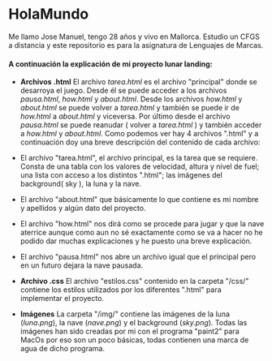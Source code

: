 # HolaMundo 
Me llamo Jose Manuel, tengo 28 años y vivo en Mallorca. Estudio un CFGS a distancia y este repositorio es para la asignatura de Lenguajes de Marcas.

#### A continuación la explicación de mi proyecto lunar landing:
* __Archivos .html__ El archivo _tarea.html_ es el archivo "principal" donde se desarroya el juego. Desde él se puede acceder a los archivos _pausa.html_, _how.html_ y _about.html_.
 Desde los archivos _how.html_ y _about.html_ se puede volver a _tarea.html_ y también se puede ir de _how.html_ a _about.html_ y viceversa. Por último desde el archivo _pausa.html_ se puede reanudar ( volver a _tarea.html_ ) y también acceder a _how.html_ y _about.html_. Como podemos ver hay 4 archivos ".html" y a continuación doy una breve descripción del contenido de cada archivo: 
 * El archivo "tarea.html", el archivo principal, es la tarea que se requiere. Consta de una tabla con los valores de velocidad, altura y nivel de fuel; una lista con acceso a los distintos ".html"; las imágenes del background( sky ), la luna y la nave.
 * El archivo "about.html" que básicamente lo que contiene es mi nombre y apellidos y algún dato del proyecto.
 * El archivo "how.html" nos dirá como se procede para jugar y que la nave aterrice aunque como aun no sé exactamente como se va a hacer no he podido dar muchas explicaciones y he puesto una breve explicación. 
 * El archivo "pausa.html" nos abre un archivo igual que el principal pero en un futuro dejara la nave pausada.


* __Archivo .css__ El archivo "estilos.css" contenido en la carpeta "/css/" contiene los estilos utilizados por los diferentes ".html" para implementar el proyecto.
* __Imágenes__ La carpeta "/img/" contiene las imágenes de la luna (_luna.png_), la nave (_nave.png_) y el background (_sky.png_). Todas las imágenes han sido creadas por mi con el programa "paint2" para MacOs por eso son un poco básicas, todas contienen una marca de agua de dicho programa.
